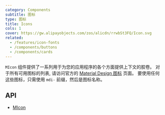 ```yaml
---
category: Components
subtitle: 图标
type: 图标
title: Icons
cols: 1
cover: https://gw.alipayobjects.com/zos/alicdn/rrwbSt3FQ/Icon.svg
related:
  - /features/icon-fonts
  - /components/buttons
  - /components/cards
---
```


`MIcon` 组件提供了一系列用于为您的应用程序的各个方面提供上下文的胶卷。 对于所有可用图标的列表, 请访问官方的 [Material Design 图标](https://materialdesignicons.com/) 页面。
要使用任何这些图标，只需使用 `mdi-` 前缀，然后是图标名称。

## API

- [MIcon](/api/MIcon)